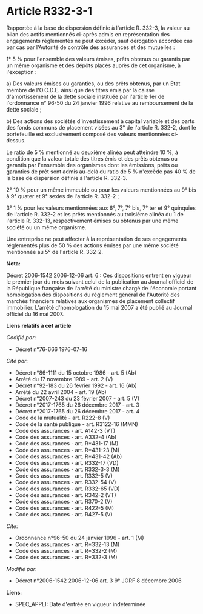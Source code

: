 # Article R332-3-1

Rapportée à la base de dispersion définie à l'article R. 332-3, la valeur au bilan des actifs mentionnés ci-après admis en
représentation des engagements réglementés ne peut excéder, sauf dérogation accordée cas par cas par l'Autorité de contrôle
des assurances et des mutuelles :

1° 5 % pour l'ensemble des valeurs émises, prêts obtenus ou garantis par un même organisme et des dépôts placés auprès de cet
organisme, à l'exception :

a) Des valeurs émises ou garanties, ou des prêts obtenus, par un Etat membre de l'O.C.D.E. ainsi que des titres émis par la
caisse d'amortissement de la dette sociale instituée par l'article 1er de l'ordonnance n° 96-50 du 24 janvier 1996 relative
au remboursement de la dette sociale ;

b) Des actions des sociétés d'investissement à capital variable et des parts des fonds communs de placement visées au 3° de
l'article R. 332-2, dont le portefeuille est exclusivement composé des valeurs mentionnées ci-dessus.

Le ratio de 5 % mentionné au deuxième alinéa peut atteindre 10 %, à condition que la valeur totale des titres émis et des
prêts obtenus ou garantis par l'ensemble des organismes dont les émissions, prêts ou garanties de prêt sont admis au-delà du
ratio de 5 % n'excède pas 40 % de la base de dispersion définie à l'article R. 332-3.

2° 10 % pour un même immeuble ou pour les valeurs mentionnées au 9° bis à 9° quater et 9° sexies de l'article R. 332-2 ;

3° 1 % pour les valeurs mentionnées aux 6°, 7°, 7° bis, 7° ter et 9° quinquies de l'article R. 332-2 et les prêts mentionnés
au troisième alinéa du 1 de l'article R. 332-13, respectivement émises ou obtenus par une même société ou un même organisme.

Une entreprise ne peut affecter à la représentation de ses engagements réglementés plus de 50 % des actions émises par une
même société mentionnée au 5° de l'article R. 332-2.

**Nota:**

Décret 2006-1542 2006-12-06 art. 6 : Ces dispositions entrent en vigueur le premier jour du mois suivant celui de la
publication au Journal officiel de la République française de l'arrêté du ministre chargé de l'économie portant homologation
des dispositions du règlement général de l'Autorité des marchés financiers relatives aux organismes de placement collectif
immobilier. L'arrêté d'homologation du 15 mai 2007 a été publié au Journal officiel du 16 mai 2007.

**Liens relatifs à cet article**

_Codifié par_:

  - Décret n°76-666 1976-07-16

_Cité par_:

  - Décret n°86-1111 du 15 octobre 1986 - art. 5 (Ab)
  - Arrêté du 17 novembre 1989 - art. 2 (V)
  - Décret n°92-183 du 26 février 1992 - art. 16 (Ab)
  - Arrêté du 22 avril 2004 - art. 19 (Ab)
  - Décret n°2007-243 du 23 février 2007 - art. 5 (V)
  - Décret n°2017-1765 du 26 décembre 2017 - art. 3
  - Décret n°2017-1765 du 26 décembre 2017 - art. 4
  - Code de la mutualité - art. R222-8 (V)
  - Code de la santé publique - art. R3122-16 (MMN)
  - Code des assurances - art. A142-3 (VT)
  - Code des assurances - art. A332-4 (Ab)
  - Code des assurances - art. R*431-17 (M)
  - Code des assurances - art. R*431-23 (M)
  - Code des assurances - art. R*431-42 (Ab)
  - Code des assurances - art. R332-17 (VD)
  - Code des assurances - art. R332-3-3 (M)
  - Code des assurances - art. R332-5 (V)
  - Code des assurances - art. R332-54 (V)
  - Code des assurances - art. R332-65 (VD)
  - Code des assurances - art. R342-2 (VT)
  - Code des assurances - art. R370-2 (V)
  - Code des assurances - art. R422-5 (M)
  - Code des assurances - art. R427-5 (V)

_Cite_:

  - Ordonnance n°96-50 du 24 janvier 1996 - art. 1 (M)
  - Code des assurances - art. R*332-13 (M)
  - Code des assurances - art. R*332-2 (M)
  - Code des assurances - art. R*332-3 (M)

_Modifié par_:

  - Décret n°2006-1542 2006-12-06 art. 3 9° JORF 8 décembre 2006

**Liens**:

  - SPEC_APPLI: Date d'entrée en vigueur indéterminée
